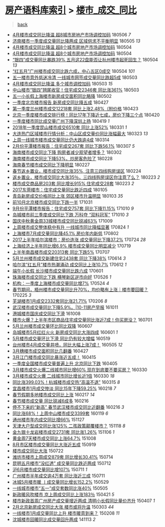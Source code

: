 [房产语料库索引](../../README.md)  > [楼市_成交_同比](楼市_成交_同比.md)
====
> [back](../README.md)

- [4月楼市成交同比降温 超8城市房地产市场调控加码](http://jkwz.applinzi.com/ittc/7099901847949280267.html#4%E6%9C%88%E6%A5%BC%E5%B8%82%E6%88%90%E4%BA%A4%E5%90%8C%E6%AF%94%E9%99%8D%E6%B8%A9+%E8%B6%858%E5%9F%8E%E5%B8%82%E6%88%BF%E5%9C%B0%E4%BA%A7%E5%B8%82%E5%9C%BA%E8%B0%83%E6%8E%A7%E5%8A%A0%E7%A0%81) 180506 *7* 
- [济南楼市一季度成交量同比降两成 区域供求不平衡明显](http://jkwz.applinzi.com/ittc/7099531706736575504.html#%E6%B5%8E%E5%8D%97%E6%A5%BC%E5%B8%82%E4%B8%80%E5%AD%A3%E5%BA%A6%E6%88%90%E4%BA%A4%E9%87%8F%E5%90%8C%E6%AF%94%E9%99%8D%E4%B8%A4%E6%88%90+%E5%8C%BA%E5%9F%9F%E4%BE%9B%E6%B1%82%E4%B8%8D%E5%B9%B3%E8%A1%A1%E6%98%8E%E6%98%BE) 180505 *13* 
- [4月楼市成交同比降温 超8个城市房地产市场调控加码](http://jkwz.applinzi.com/ittc/7099274280724595718.html#4%E6%9C%88%E6%A5%BC%E5%B8%82%E6%88%90%E4%BA%A4%E5%90%8C%E6%AF%94%E9%99%8D%E6%B8%A9+%E8%B6%858%E4%B8%AA%E5%9F%8E%E5%B8%82%E6%88%BF%E5%9C%B0%E4%BA%A7%E5%B8%82%E5%9C%BA%E8%B0%83%E6%8E%A7%E5%8A%A0%E7%A0%81) 180504  
- [4月楼市成交同比降温 超8个城市房地产市场调控加码](http://jkwz.applinzi.com/ittc/7099258843798438918.html#4%E6%9C%88%E6%A5%BC%E5%B8%82%E6%88%90%E4%BA%A4%E5%90%8C%E6%AF%94%E9%99%8D%E6%B8%A9+%E8%B6%858%E4%B8%AA%E5%9F%8E%E5%B8%82%E6%88%BF%E5%9C%B0%E4%BA%A7%E5%B8%82%E5%9C%BA%E8%B0%83%E6%8E%A7%E5%8A%A0%E7%A0%81) 180504  
- [“银四”成交量同比暴跌39%,五月这22盘能否让杭州楼市起死回生？](http://jkwz.applinzi.com/ittc/7099192179467748359.html#%E2%80%9C%E9%93%B6%E5%9B%9B%E2%80%9D%E6%88%90%E4%BA%A4%E9%87%8F%E5%90%8C%E6%AF%94%E6%9A%B4%E8%B7%8C39%25%2C%E4%BA%94%E6%9C%88%E8%BF%9922%E7%9B%98%E8%83%BD%E5%90%A6%E8%AE%A9%E6%9D%AD%E5%B7%9E%E6%A5%BC%E5%B8%82%E8%B5%B7%E6%AD%BB%E5%9B%9E%E7%94%9F%EF%BC%9F) 180504 *13* 
- [“红五月”广州楼市成交同比跌六成，中心五区0成交](http://jkwz.applinzi.com/ittc/7099047952989553674.html#%E2%80%9C%E7%BA%A2%E4%BA%94%E6%9C%88%E2%80%9D%E5%B9%BF%E5%B7%9E%E6%A5%BC%E5%B8%82%E6%88%90%E4%BA%A4%E5%90%8C%E6%AF%94%E8%B7%8C%E5%85%AD%E6%88%90%EF%BC%8C%E4%B8%AD%E5%BF%83%E4%BA%94%E5%8C%BA0%E6%88%90%E4%BA%A4) 180504 *101* 
- [五一楼市意外低迷冷清 一线城市网签成交量同比跌超5成](http://jkwz.applinzi.com/ittc/7098826631881950224.html#%E4%BA%94%E4%B8%80%E6%A5%BC%E5%B8%82%E6%84%8F%E5%A4%96%E4%BD%8E%E8%BF%B7%E5%86%B7%E6%B8%85+%E4%B8%80%E7%BA%BF%E5%9F%8E%E5%B8%82%E7%BD%91%E7%AD%BE%E6%88%90%E4%BA%A4%E9%87%8F%E5%90%8C%E6%AF%94%E8%B7%8C%E8%B6%855%E6%88%90) 180503  
- [4月楼市成交同比降温 多个城市调控加码](http://jkwz.applinzi.com/ittc/7098825960847836170.html#4%E6%9C%88%E6%A5%BC%E5%B8%82%E6%88%90%E4%BA%A4%E5%90%8C%E6%AF%94%E9%99%8D%E6%B8%A9+%E5%A4%9A%E4%B8%AA%E5%9F%8E%E5%B8%82%E8%B0%83%E6%8E%A7%E5%8A%A0%E7%A0%81) 180503 *15* 
- [中山楼市“银四”翘尾收官！住宅成交2346套 同比涨361%](http://jkwz.applinzi.com/ittc/7098809290037134343.html#%E4%B8%AD%E5%B1%B1%E6%A5%BC%E5%B8%82%E2%80%9C%E9%93%B6%E5%9B%9B%E2%80%9D%E7%BF%98%E5%B0%BE%E6%94%B6%E5%AE%98%EF%BC%81%E4%BD%8F%E5%AE%85%E6%88%90%E4%BA%A42346%E5%A5%97+%E5%90%8C%E6%AF%94%E6%B6%A8361%25) 180503  
- [五一小长假上海楼市新房成交面积同比略降](http://jkwz.applinzi.com/ittc/7098497516792448011.html#%E4%BA%94%E4%B8%80%E5%B0%8F%E9%95%BF%E5%81%87%E4%B8%8A%E6%B5%B7%E6%A5%BC%E5%B8%82%E6%96%B0%E6%88%BF%E6%88%90%E4%BA%A4%E9%9D%A2%E7%A7%AF%E5%90%8C%E6%AF%94%E7%95%A5%E9%99%8D) 180502  
- [一季度北京楼市报告 新房成交同比降五成](http://jkwz.applinzi.com/ittc/7096601047823025169.html#%E4%B8%80%E5%AD%A3%E5%BA%A6%E5%8C%97%E4%BA%AC%E6%A5%BC%E5%B8%82%E6%8A%A5%E5%91%8A+%E6%96%B0%E6%88%BF%E6%88%90%E4%BA%A4%E5%90%8C%E6%AF%94%E9%99%8D%E4%BA%94%E6%88%90) 180427  
- [第一季度兰州楼市成交12218套 同比上涨2.48%（附价格](http://jkwz.applinzi.com/ittc/7095218831788344337.html#%E7%AC%AC%E4%B8%80%E5%AD%A3%E5%BA%A6%E5%85%B0%E5%B7%9E%E6%A5%BC%E5%B8%82%E6%88%90%E4%BA%A412218%E5%A5%97+%E5%90%8C%E6%AF%94%E4%B8%8A%E6%B6%A82.48%25%EF%BC%88%E9%99%84%E4%BB%B7%E6%A0%BC) 180423  
- [北京一季度楼市成交排行榜！同比17年下降近七成，房价下降三个点](http://jkwz.applinzi.com/ittc/7094013780692567051.html#%E5%8C%97%E4%BA%AC%E4%B8%80%E5%AD%A3%E5%BA%A6%E6%A5%BC%E5%B8%82%E6%88%90%E4%BA%A4%E6%8E%92%E8%A1%8C%E6%A6%9C%EF%BC%81%E5%90%8C%E6%AF%9417%E5%B9%B4%E4%B8%8B%E9%99%8D%E8%BF%91%E4%B8%83%E6%88%90%EF%BC%8C%E6%88%BF%E4%BB%B7%E4%B8%8B%E9%99%8D%E4%B8%89%E4%B8%AA%E7%82%B9) 180420  
- [一季度楼市同比成交量广州下降深圳上扬](http://jkwz.applinzi.com/ittc/7093600244770276362.html#%E4%B8%80%E5%AD%A3%E5%BA%A6%E6%A5%BC%E5%B8%82%E5%90%8C%E6%AF%94%E6%88%90%E4%BA%A4%E9%87%8F%E5%B9%BF%E5%B7%9E%E4%B8%8B%E9%99%8D%E6%B7%B1%E5%9C%B3%E4%B8%8A%E6%89%AC) 180419 *1* 
- [2018年一季度昆山楼市成交6510套 同比上涨52%](http://jkwz.applinzi.com/ittc/7086750335295292433.html#2018%E5%B9%B4%E4%B8%80%E5%AD%A3%E5%BA%A6%E6%98%86%E5%B1%B1%E6%A5%BC%E5%B8%82%E6%88%90%E4%BA%A46510%E5%A5%97+%E5%90%8C%E6%AF%94%E4%B8%8A%E6%B6%A852%25) 180331 *1* 
- [大连热门区域楼市行情分析：中山区成交量价同比涨幅最大](http://jkwz.applinzi.com/ittc/7083790286176388112.html#%E5%A4%A7%E8%BF%9E%E7%83%AD%E9%97%A8%E5%8C%BA%E5%9F%9F%E6%A5%BC%E5%B8%82%E8%A1%8C%E6%83%85%E5%88%86%E6%9E%90%EF%BC%9A%E4%B8%AD%E5%B1%B1%E5%8C%BA%E6%88%90%E4%BA%A4%E9%87%8F%E4%BB%B7%E5%90%8C%E6%AF%94%E6%B6%A8%E5%B9%85%E6%9C%80%E5%A4%A7) 180323 *13* 
- [上周一线城市楼市成交量同比仍大跌逾4成](http://jkwz.applinzi.com/ittc/7080310867147359243.html#%E4%B8%8A%E5%91%A8%E4%B8%80%E7%BA%BF%E5%9F%8E%E5%B8%82%E6%A5%BC%E5%B8%82%E6%88%90%E4%BA%A4%E9%87%8F%E5%90%8C%E6%AF%94%E4%BB%8D%E5%A4%A7%E8%B7%8C%E9%80%BE4%E6%88%90) 180314  
- [2月份平潭楼市报告：住宅成交267套 同比下跌56.1%](http://jkwz.applinzi.com/ittc/7077750475661509643.html#2%E6%9C%88%E4%BB%BD%E5%B9%B3%E6%BD%AD%E6%A5%BC%E5%B8%82%E6%8A%A5%E5%91%8A%EF%BC%9A%E4%BD%8F%E5%AE%85%E6%88%90%E4%BA%A4267%E5%A5%97+%E5%90%8C%E6%AF%94%E4%B8%8B%E8%B7%8C56.1%25) 180307 *5* 
- [海南楼市成交同比下降 购房者减少观望者增多？](http://jkwz.applinzi.com/ittc/7075892667613709322.html#%E6%B5%B7%E5%8D%97%E6%A5%BC%E5%B8%82%E6%88%90%E4%BA%A4%E5%90%8C%E6%AF%94%E4%B8%8B%E9%99%8D+%E8%B4%AD%E6%88%BF%E8%80%85%E5%87%8F%E5%B0%91%E8%A7%82%E6%9C%9B%E8%80%85%E5%A2%9E%E5%A4%9A%EF%BC%9F) 180302  
- [海南楼市成交同比下降53%，炒房客危险了](http://jkwz.applinzi.com/ittc/7075150207308530704.html#%E6%B5%B7%E5%8D%97%E6%A5%BC%E5%B8%82%E6%88%90%E4%BA%A4%E5%90%8C%E6%AF%94%E4%B8%8B%E9%99%8D53%25%EF%BC%8C%E7%82%92%E6%88%BF%E5%AE%A2%E5%8D%B1%E9%99%A9%E4%BA%86) 180228  
- [海南春节楼市成交同比下降明显](http://jkwz.applinzi.com/ittc/7074696163528016912.html#%E6%B5%B7%E5%8D%97%E6%98%A5%E8%8A%82%E6%A5%BC%E5%B8%82%E6%88%90%E4%BA%A4%E5%90%8C%E6%AF%94%E4%B8%8B%E9%99%8D%E6%98%8E%E6%98%BE) 180227  
- [春节返乡置业，楼市成交同比涨35%, 注意三四线购房误区](http://jkwz.applinzi.com/ittc/7073551405740983313.html#%E6%98%A5%E8%8A%82%E8%BF%94%E4%B9%A1%E7%BD%AE%E4%B8%9A%EF%BC%8C%E6%A5%BC%E5%B8%82%E6%88%90%E4%BA%A4%E5%90%8C%E6%AF%94%E6%B6%A835%25%2C+%E6%B3%A8%E6%84%8F%E4%B8%89%E5%9B%9B%E7%BA%BF%E8%B4%AD%E6%88%BF%E8%AF%AF%E5%8C%BA) 180224  
- [返乡置业，楼市成交同比大涨35％，三四线购房误区你注意了么？](http://jkwz.applinzi.com/ittc/7073429006575993872.html#%E8%BF%94%E4%B9%A1%E7%BD%AE%E4%B8%9A%EF%BC%8C%E6%A5%BC%E5%B8%82%E6%88%90%E4%BA%A4%E5%90%8C%E6%AF%94%E5%A4%A7%E6%B6%A835%EF%BC%85%EF%BC%8C%E4%B8%89%E5%9B%9B%E7%BA%BF%E8%B4%AD%E6%88%BF%E8%AF%AF%E5%8C%BA%E4%BD%A0%E6%B3%A8%E6%84%8F%E4%BA%86%E4%B9%88%EF%BC%9F) 180223 *2* 
- [楼市成交商品房203套 同比增长915% 住宅成交28套](http://jkwz.applinzi.com/ittc/7073206827171185671.html#%E6%A5%BC%E5%B8%82%E6%88%90%E4%BA%A4%E5%95%86%E5%93%81%E6%88%BF203%E5%A5%97+%E5%90%8C%E6%AF%94%E5%A2%9E%E9%95%BF915%25+%E4%BD%8F%E5%AE%85%E6%88%90%E4%BA%A428%E5%A5%97) 180223 *2* 
- [2017东莞楼市：住宅成交量同比跌近四成](http://jkwz.applinzi.com/ittc/7055037296351380486.html#2017%E4%B8%9C%E8%8E%9E%E6%A5%BC%E5%B8%82%EF%BC%9A%E4%BD%8F%E5%AE%85%E6%88%90%E4%BA%A4%E9%87%8F%E5%90%8C%E6%AF%94%E8%B7%8C%E8%BF%91%E5%9B%9B%E6%88%90) 180105  
- [青岛新房成交价格同比上涨 郊区楼市升温明显](http://jkwz.applinzi.com/ittc/7054265954274378762.html#%E9%9D%92%E5%B2%9B%E6%96%B0%E6%88%BF%E6%88%90%E4%BA%A4%E4%BB%B7%E6%A0%BC%E5%90%8C%E6%AF%94%E4%B8%8A%E6%B6%A8+%E9%83%8A%E5%8C%BA%E6%A5%BC%E5%B8%82%E5%8D%87%E6%B8%A9%E6%98%8E%E6%98%BE) 180103 *35* 
- [前10月北京楼市成交同比下跌一半](http://jkwz.applinzi.com/ittc/7030661156795057168.html#%E5%89%8D10%E6%9C%88%E5%8C%97%E4%BA%AC%E6%A5%BC%E5%B8%82%E6%88%90%E4%BA%A4%E5%90%8C%E6%AF%94%E4%B8%8B%E8%B7%8C%E4%B8%80%E5%8D%8A) 171031  
- [9月份平潭楼市报告：住宅成交757套 同比下降11.15%](http://jkwz.applinzi.com/ittc/7022764397771097105.html#9%E6%9C%88%E4%BB%BD%E5%B9%B3%E6%BD%AD%E6%A5%BC%E5%B8%82%E6%8A%A5%E5%91%8A%EF%BC%9A%E4%BD%8F%E5%AE%85%E6%88%90%E4%BA%A4757%E5%A5%97+%E5%90%8C%E6%AF%94%E4%B8%8B%E9%99%8D11.15%25) 171010 *9* 
- [岛城楼市前三季度成交同比下跌 万科夺 “双料冠军”](http://jkwz.applinzi.com/ittc/7022732660265452560.html#%E5%B2%9B%E5%9F%8E%E6%A5%BC%E5%B8%82%E5%89%8D%E4%B8%89%E5%AD%A3%E5%BA%A6%E6%88%90%E4%BA%A4%E5%90%8C%E6%AF%94%E4%B8%8B%E8%B7%8C+%E4%B8%87%E7%A7%91%E5%A4%BA+%E2%80%9C%E5%8F%8C%E6%96%99%E5%86%A0%E5%86%9B%E2%80%9D) 171010 *3* 
- [国庆中秋黄金周33城楼市成交同比锐减63%](http://jkwz.applinzi.com/ittc/7022575961688769552.html#%E5%9B%BD%E5%BA%86%E4%B8%AD%E7%A7%8B%E9%BB%84%E9%87%91%E5%91%A833%E5%9F%8E%E6%A5%BC%E5%B8%82%E6%88%90%E4%BA%A4%E5%90%8C%E6%AF%94%E9%94%90%E5%87%8F63%25) 171009  
- [上周楼市成交整体稳中有升 一线城市同比降幅显著](http://jkwz.applinzi.com/ittc/7005316537618269201.html#%E4%B8%8A%E5%91%A8%E6%A5%BC%E5%B8%82%E6%88%90%E4%BA%A4%E6%95%B4%E4%BD%93%E7%A8%B3%E4%B8%AD%E6%9C%89%E5%8D%87+%E4%B8%80%E7%BA%BF%E5%9F%8E%E5%B8%82%E5%90%8C%E6%AF%94%E9%99%8D%E5%B9%85%E6%98%BE%E8%91%97) 170824 *1* 
- [上海楼市7月成交量同比降45.1% 房价年内新低](http://jkwz.applinzi.com/ittc/6997107816413004817.html#%E4%B8%8A%E6%B5%B7%E6%A5%BC%E5%B8%827%E6%9C%88%E6%88%90%E4%BA%A4%E9%87%8F%E5%90%8C%E6%AF%94%E9%99%8D45.1%25+%E6%88%BF%E4%BB%B7%E5%B9%B4%E5%86%85%E6%96%B0%E4%BD%8E) 170802  
- [2017上半年哈尔滨楼市：房价连涨 成交量同比下降37.2%](http://jkwz.applinzi.com/ittc/6993889409920140304.html#2017%E4%B8%8A%E5%8D%8A%E5%B9%B4%E5%93%88%E5%B0%94%E6%BB%A8%E6%A5%BC%E5%B8%82%EF%BC%9A%E6%88%BF%E4%BB%B7%E8%BF%9E%E6%B6%A8+%E6%88%90%E4%BA%A4%E9%87%8F%E5%90%8C%E6%AF%94%E4%B8%8B%E9%99%8D37.2%25) 170724 *28* 
- [上海经济上半年同比增6.9% 楼市成交量同比明显减少](http://jkwz.applinzi.com/ittc/6992147782864208912.html#%E4%B8%8A%E6%B5%B7%E7%BB%8F%E6%B5%8E%E4%B8%8A%E5%8D%8A%E5%B9%B4%E5%90%8C%E6%AF%94%E5%A2%9E6.9%25+%E6%A5%BC%E5%B8%82%E6%88%90%E4%BA%A4%E9%87%8F%E5%90%8C%E6%AF%94%E6%98%8E%E6%98%BE%E5%87%8F%E5%B0%91) 170719  
- [上半年南昌楼市成交20313套 同比下跌5%](http://jkwz.applinzi.com/ittc/6987494061991527441.html#%E4%B8%8A%E5%8D%8A%E5%B9%B4%E5%8D%97%E6%98%8C%E6%A5%BC%E5%B8%82%E6%88%90%E4%BA%A420313%E5%A5%97+%E5%90%8C%E6%AF%94%E4%B8%8B%E8%B7%8C5%25) 170707  
- [5月兰州楼市成交新建住宅2438套 同比下降38%](http://jkwz.applinzi.com/ittc/6979065829453726725.html#5%E6%9C%88%E5%85%B0%E5%B7%9E%E6%A5%BC%E5%B8%82%E6%88%90%E4%BA%A4%E6%96%B0%E5%BB%BA%E4%BD%8F%E5%AE%852438%E5%A5%97+%E5%90%8C%E6%AF%94%E4%B8%8B%E9%99%8D38%25) 170614 *3* 
- [哈尔滨“红五月”楼市热潮涌动 成交同比上涨10.7%](http://jkwz.applinzi.com/ittc/6978329397407777797.html#%E5%93%88%E5%B0%94%E6%BB%A8%E2%80%9C%E7%BA%A2%E4%BA%94%E6%9C%88%E2%80%9D%E6%A5%BC%E5%B8%82%E7%83%AD%E6%BD%AE%E6%B6%8C%E5%8A%A8+%E6%88%90%E4%BA%A4%E5%90%8C%E6%AF%94%E4%B8%8A%E6%B6%A810.7%25) 170612 *1* 
- [端午小长假 长沙楼市成交量同比跌六成](http://jkwz.applinzi.com/ittc/6974133804879856645.html#%E7%AB%AF%E5%8D%88%E5%B0%8F%E9%95%BF%E5%81%87+%E9%95%BF%E6%B2%99%E6%A5%BC%E5%B8%82%E6%88%90%E4%BA%A4%E9%87%8F%E5%90%8C%E6%AF%94%E8%B7%8C%E5%85%AD%E6%88%90) 170601  
- [珠海楼市成交同比下跌 横琴新区逆市向好](http://jkwz.applinzi.com/ittc/6971609359044838404.html#%E7%8F%A0%E6%B5%B7%E6%A5%BC%E5%B8%82%E6%88%90%E4%BA%A4%E5%90%8C%E6%AF%94%E4%B8%8B%E8%B7%8C+%E6%A8%AA%E7%90%B4%E6%96%B0%E5%8C%BA%E9%80%86%E5%B8%82%E5%90%91%E5%A5%BD) 170526 *1* 
- [机构：一季度上海楼市成交量同比增7%](http://jkwz.applinzi.com/ittc/6971146568810890245.html#%E6%9C%BA%E6%9E%84%EF%BC%9A%E4%B8%80%E5%AD%A3%E5%BA%A6%E4%B8%8A%E6%B5%B7%E6%A5%BC%E5%B8%82%E6%88%90%E4%BA%A4%E9%87%8F%E5%90%8C%E6%AF%94%E5%A2%9E7%25) 170524 *4* 
- [春节期间，梧州楼市成交量同比升70%，均价略有上涨｜楼市要回暖？](http://jkwz.applinzi.com/ittc/6938548451070706693.html#%E6%98%A5%E8%8A%82%E6%9C%9F%E9%97%B4%EF%BC%8C%E6%A2%A7%E5%B7%9E%E6%A5%BC%E5%B8%82%E6%88%90%E4%BA%A4%E9%87%8F%E5%90%8C%E6%AF%94%E5%8D%8770%25%EF%BC%8C%E5%9D%87%E4%BB%B7%E7%95%A5%E6%9C%89%E4%B8%8A%E6%B6%A8%EF%BD%9C%E6%A5%BC%E5%B8%82%E8%A6%81%E5%9B%9E%E6%9A%96%EF%BC%9F) 170225 *3* 
- [芜湖楼市1月成交2332套同比涨21.71%](http://jkwz.applinzi.com/ittc/6931542096111731716.html#%E8%8A%9C%E6%B9%96%E6%A5%BC%E5%B8%821%E6%9C%88%E6%88%90%E4%BA%A42332%E5%A5%97%E5%90%8C%E6%AF%94%E6%B6%A821.71%25) 170206 *8* 
- [武汉楼市成交量同比下降5.9%。|10-11房产早报](http://jkwz.applinzi.com/ittc/6887640237651526660.html#%E6%AD%A6%E6%B1%89%E6%A5%BC%E5%B8%82%E6%88%90%E4%BA%A4%E9%87%8F%E5%90%8C%E6%AF%94%E4%B8%8B%E9%99%8D5.9%25%E3%80%82%7C10-11%E6%88%BF%E4%BA%A7%E6%97%A9%E6%8A%A5) 161011  
- [港城楼市国庆成交同比下滑](http://jkwz.applinzi.com/ittc/6886696938094724101.html#%E6%B8%AF%E5%9F%8E%E6%A5%BC%E5%B8%82%E5%9B%BD%E5%BA%86%E6%88%90%E4%BA%A4%E5%90%8C%E6%AF%94%E4%B8%8B%E6%BB%91) 161008  
- [楼市火爆？上半年市区商品住宅成交量同比涨近7成！你买房没？](http://jkwz.applinzi.com/ittc/6849939692841337860.html#%E6%A5%BC%E5%B8%82%E7%81%AB%E7%88%86%EF%BC%9F%E4%B8%8A%E5%8D%8A%E5%B9%B4%E5%B8%82%E5%8C%BA%E5%95%86%E5%93%81%E4%BD%8F%E5%AE%85%E6%88%90%E4%BA%A4%E9%87%8F%E5%90%8C%E6%AF%94%E6%B6%A8%E8%BF%917%E6%88%90%EF%BC%81%E4%BD%A0%E4%B9%B0%E6%88%BF%E6%B2%A1%EF%BC%9F) 160701  
- [5月兰州楼市成交量环比同比双降](http://jkwz.applinzi.com/ittc/6840903397674615812.html#5%E6%9C%88%E5%85%B0%E5%B7%9E%E6%A5%BC%E5%B8%82%E6%88%90%E4%BA%A4%E9%87%8F%E7%8E%AF%E6%AF%94%E5%90%8C%E6%AF%94%E5%8F%8C%E9%99%8D) 160607  
- [岛城楼市5月红红火火 新房成交同比大涨四成](http://jkwz.applinzi.com/ittc/6838832670561534980.html#%E5%B2%9B%E5%9F%8E%E6%A5%BC%E5%B8%825%E6%9C%88%E7%BA%A2%E7%BA%A2%E7%81%AB%E7%81%AB+%E6%96%B0%E6%88%BF%E6%88%90%E4%BA%A4%E5%90%8C%E6%AF%94%E5%A4%A7%E6%B6%A8%E5%9B%9B%E6%88%90) 160601 *1* 
- [5月楼市成交量环比下滑 同比仍有较大增幅](http://jkwz.applinzi.com/ittc/6833848587888624644.html#5%E6%9C%88%E6%A5%BC%E5%B8%82%E6%88%90%E4%BA%A4%E9%87%8F%E7%8E%AF%E6%AF%94%E4%B8%8B%E6%BB%91+%E5%90%8C%E6%AF%94%E4%BB%8D%E6%9C%89%E8%BE%83%E5%A4%A7%E5%A2%9E%E5%B9%85) 160519  
- [台州楼市4月成交量井喷，同比大幅上涨7成！](http://jkwz.applinzi.com/ittc/6828293911583654916.html#%E5%8F%B0%E5%B7%9E%E6%A5%BC%E5%B8%824%E6%9C%88%E6%88%90%E4%BA%A4%E9%87%8F%E4%BA%95%E5%96%B7%EF%BC%8C%E5%90%8C%E6%AF%94%E5%A4%A7%E5%B9%85%E4%B8%8A%E6%B6%A87%E6%88%90%EF%BC%81) 160505 *12* 
- [3月穗楼市成交面积同比几翻番](http://jkwz.applinzi.com/ittc/6825603477589722116.html#3%E6%9C%88%E7%A9%97%E6%A5%BC%E5%B8%82%E6%88%90%E4%BA%A4%E9%9D%A2%E7%A7%AF%E5%90%8C%E6%AF%94%E5%87%A0%E7%BF%BB%E7%95%AA) 160427  
- [3月江门楼市成交同比暴涨近五成！](http://jkwz.applinzi.com/ittc/6821309224826962948.html#3%E6%9C%88%E6%B1%9F%E9%97%A8%E6%A5%BC%E5%B8%82%E6%88%90%E4%BA%A4%E5%90%8C%E6%AF%94%E6%9A%B4%E6%B6%A8%E8%BF%91%E4%BA%94%E6%88%90%EF%BC%81) 160415  
- [一季度全国楼市成交量普遍上升  北京同比下跌](http://jkwz.applinzi.com/ittc/6817714442926031877.html#%E4%B8%80%E5%AD%A3%E5%BA%A6%E5%85%A8%E5%9B%BD%E6%A5%BC%E5%B8%82%E6%88%90%E4%BA%A4%E9%87%8F%E6%99%AE%E9%81%8D%E4%B8%8A%E5%8D%87++%E5%8C%97%E4%BA%AC%E5%90%8C%E6%AF%94%E4%B8%8B%E8%B7%8C) 160405  
- [3月楼市成交火爆二线城市同比增60% 现在到底要不要买房？](http://jkwz.applinzi.com/ittc/6815441557469529092.html#3%E6%9C%88%E6%A5%BC%E5%B8%82%E6%88%90%E4%BA%A4%E7%81%AB%E7%88%86%E4%BA%8C%E7%BA%BF%E5%9F%8E%E5%B8%82%E5%90%8C%E6%AF%94%E5%A2%9E60%25+%E7%8E%B0%E5%9C%A8%E5%88%B0%E5%BA%95%E8%A6%81%E4%B8%8D%E8%A6%81%E4%B9%B0%E6%88%BF%EF%BC%9F) 160330  
- [3月楼市成交火爆 二线城市同比增长近1倍](http://jkwz.applinzi.com/ittc/6815305852961424389.html#3%E6%9C%88%E6%A5%BC%E5%B8%82%E6%88%90%E4%BA%A4%E7%81%AB%E7%88%86+%E4%BA%8C%E7%BA%BF%E5%9F%8E%E5%B8%82%E5%90%8C%E6%AF%94%E5%A2%9E%E9%95%BF%E8%BF%911%E5%80%8D) 160330 *18* 
- [同比涨399.03%！杭城楼市成交热“高温不退”](http://jkwz.applinzi.com/ittc/6809739384337204228.html#%E5%90%8C%E6%AF%94%E6%B6%A8399.03%25%EF%BC%81%E6%9D%AD%E5%9F%8E%E6%A5%BC%E5%B8%82%E6%88%90%E4%BA%A4%E7%83%AD%E2%80%9C%E9%AB%98%E6%B8%A9%E4%B8%8D%E9%80%80%E2%80%9D) 160315 *8* 
- [宜昌楼市1月成交惨淡 同比15年下降59.25%](http://jkwz.applinzi.com/ittc/6800115125281358852.html#%E5%AE%9C%E6%98%8C%E6%A5%BC%E5%B8%821%E6%9C%88%E6%88%90%E4%BA%A4%E6%83%A8%E6%B7%A1+%E5%90%8C%E6%AF%9415%E5%B9%B4%E4%B8%8B%E9%99%8D59.25%25) 160218 *7* 
- [春节假期多地楼市成交同比上涨](http://jkwz.applinzi.com/ittc/6799858260899267589.html#%E6%98%A5%E8%8A%82%E5%81%87%E6%9C%9F%E5%A4%9A%E5%9C%B0%E6%A5%BC%E5%B8%82%E6%88%90%E4%BA%A4%E5%90%8C%E6%AF%94%E4%B8%8A%E6%B6%A8) 160217 *14* 
- [春节楼市成交量 同比锐减6成多](http://jkwz.applinzi.com/ittc/6799423134541284356.html#%E6%98%A5%E8%8A%82%E6%A5%BC%E5%B8%82%E6%88%90%E4%BA%A4%E9%87%8F+%E5%90%8C%E6%AF%94%E9%94%90%E5%87%8F6%E6%88%90%E5%A4%9A) 160216  
- [停不下来的“新高” 春节武汉楼市成交同比近翻番](http://jkwz.applinzi.com/ittc/6799355876297147397.html#%E5%81%9C%E4%B8%8D%E4%B8%8B%E6%9D%A5%E7%9A%84%E2%80%9C%E6%96%B0%E9%AB%98%E2%80%9D+%E6%98%A5%E8%8A%82%E6%AD%A6%E6%B1%89%E6%A5%BC%E5%B8%82%E6%88%90%E4%BA%A4%E5%90%8C%E6%AF%94%E8%BF%91%E7%BF%BB%E7%95%AA) 160216 *3* 
- [同比涨68%！上周中山楼市成交3399套](http://jkwz.applinzi.com/ittc/6789008091416888324.html#%E5%90%8C%E6%AF%94%E6%B6%A868%25%EF%BC%81%E4%B8%8A%E5%91%A8%E4%B8%AD%E5%B1%B1%E6%A5%BC%E5%B8%82%E6%88%90%E4%BA%A43399%E5%A5%97) 160119 *6* 
- [通州楼市年内成交同比增66%](http://jkwz.applinzi.com/ittc/6769187125228733444.html#%E9%80%9A%E5%B7%9E%E6%A5%BC%E5%B8%82%E5%B9%B4%E5%86%85%E6%88%90%E4%BA%A4%E5%90%8C%E6%AF%94%E5%A2%9E66%25) 151127  
- [天津大户型成交同比涨125% 二孩政策颠覆楼市？](http://jkwz.applinzi.com/ittc/6765944452007068676.html#%E5%A4%A9%E6%B4%A5%E5%A4%A7%E6%88%B7%E5%9E%8B%E6%88%90%E4%BA%A4%E5%90%8C%E6%AF%94%E6%B6%A8125%25+%E4%BA%8C%E5%AD%A9%E6%94%BF%E7%AD%96%E9%A2%A0%E8%A6%86%E6%A5%BC%E5%B8%82%EF%BC%9F) 151118 *8* 
- [金九银十龙岩楼市成交2731套 同比涨1.26%](http://jkwz.applinzi.com/ittc/6761573764789961733.html#%E9%87%91%E4%B9%9D%E9%93%B6%E5%8D%81%E9%BE%99%E5%B2%A9%E6%A5%BC%E5%B8%82%E6%88%90%E4%BA%A42731%E5%A5%97+%E5%90%8C%E6%AF%94%E6%B6%A81.26%25) 151106 *1* 
- [黄金周7天楼市成交同比上涨64.7%](http://jkwz.applinzi.com/ittc/6750897559868687365.html#%E9%BB%84%E9%87%91%E5%91%A87%E5%A4%A9%E6%A5%BC%E5%B8%82%E6%88%90%E4%BA%A4%E5%90%8C%E6%AF%94%E4%B8%8A%E6%B6%A864.7%25) 151008  
- [8月市区楼市成交量同比大涨近五成](http://jkwz.applinzi.com/ittc/6743674743430906884.html#8%E6%9C%88%E5%B8%82%E5%8C%BA%E6%A5%BC%E5%B8%82%E6%88%90%E4%BA%A4%E9%87%8F%E5%90%8C%E6%AF%94%E5%A4%A7%E6%B6%A8%E8%BF%91%E4%BA%94%E6%88%90) 150919  
- [楼市成交同比大涨](http://jkwz.applinzi.com/ittc/547650614933745309.html#%E6%A5%BC%E5%B8%82%E6%88%90%E4%BA%A4%E5%90%8C%E6%AF%94%E5%A4%A7%E6%B6%A8) 150722  
- [潍坊市楼市上周成交879套 同比增长30.41%](http://jkwz.applinzi.com/ittc/547650614994619227.html#%E6%BD%8D%E5%9D%8A%E5%B8%82%E6%A5%BC%E5%B8%82%E4%B8%8A%E5%91%A8%E6%88%90%E4%BA%A4879%E5%A5%97+%E5%90%8C%E6%AF%94%E5%A2%9E%E9%95%BF30.41%25) 150714  
- [昆明五月楼市“没红透” 成交量同比跌近两成](http://jkwz.applinzi.com/ittc/547650614828397703.html#%E6%98%86%E6%98%8E%E4%BA%94%E6%9C%88%E6%A5%BC%E5%B8%82%E2%80%9C%E6%B2%A1%E7%BA%A2%E9%80%8F%E2%80%9D+%E6%88%90%E4%BA%A4%E9%87%8F%E5%90%8C%E6%AF%94%E8%B7%8C%E8%BF%91%E4%B8%A4%E6%88%90) 150712  
- [沪6月楼市成交量同比增107%](http://jkwz.applinzi.com/ittc/547650614992177575.html#%E6%B2%AA6%E6%9C%88%E6%A5%BC%E5%B8%82%E6%88%90%E4%BA%A4%E9%87%8F%E5%90%8C%E6%AF%94%E5%A2%9E107%25) 150711 *1* 
- [广州楼市半年成交逾4万套 同比涨近三成](http://jkwz.applinzi.com/ittc/547650614987277216.html#%E5%B9%BF%E5%B7%9E%E6%A5%BC%E5%B8%82%E5%8D%8A%E5%B9%B4%E6%88%90%E4%BA%A4%E9%80%BE4%E4%B8%87%E5%A5%97+%E5%90%8C%E6%AF%94%E6%B6%A8%E8%BF%91%E4%B8%89%E6%88%90) 150711  
- [冰城5月楼市暖 丨成交量同比增长152.2%](http://jkwz.applinzi.com/ittc/547650611416463314.html#%E5%86%B0%E5%9F%8E5%E6%9C%88%E6%A5%BC%E5%B8%82%E6%9A%96+%E4%B8%A8%E6%88%90%E4%BA%A4%E9%87%8F%E5%90%8C%E6%AF%94%E5%A2%9E%E9%95%BF152.2%25) 150529  
- [一线城市楼市“五一”成交套数同比涨40%](http://jkwz.applinzi.com/ittc/547650611404039893.html#%E4%B8%80%E7%BA%BF%E5%9F%8E%E5%B8%82%E6%A5%BC%E5%B8%82%E2%80%9C%E4%BA%94%E4%B8%80%E2%80%9D%E6%88%90%E4%BA%A4%E5%A5%97%E6%95%B0%E5%90%8C%E6%AF%94%E6%B6%A840%25) 150505  
- [新政暖风吹楼市 京上周成交同比上涨183％](http://jkwz.applinzi.com/ittc/547650611406577607.html#%E6%96%B0%E6%94%BF%E6%9A%96%E9%A3%8E%E5%90%B9%E6%A5%BC%E5%B8%82+%E4%BA%AC%E4%B8%8A%E5%91%A8%E6%88%90%E4%BA%A4%E5%90%8C%E6%AF%94%E4%B8%8A%E6%B6%A8183%EF%BC%85) 150421 *5* 
- [楼市新政首周广州房产成交量增近两成 清明小长假同比量价齐升](http://jkwz.applinzi.com/ittc/547650611402327516.html#%E6%A5%BC%E5%B8%82%E6%96%B0%E6%94%BF%E9%A6%96%E5%91%A8%E5%B9%BF%E5%B7%9E%E6%88%BF%E4%BA%A7%E6%88%90%E4%BA%A4%E9%87%8F%E5%A2%9E%E8%BF%91%E4%B8%A4%E6%88%90+%E6%B8%85%E6%98%8E%E5%B0%8F%E9%95%BF%E5%81%87%E5%90%8C%E6%AF%94%E9%87%8F%E4%BB%B7%E9%BD%90%E5%8D%87) 150407 *1* 
- [2月北京新房成交同比大涨 楼市或将升温](http://jkwz.applinzi.com/ittc/547650611393877375.html#2%E6%9C%88%E5%8C%97%E4%BA%AC%E6%96%B0%E6%88%BF%E6%88%90%E4%BA%A4%E5%90%8C%E6%AF%94%E5%A4%A7%E6%B6%A8+%E6%A5%BC%E5%B8%82%E6%88%96%E5%B0%86%E5%8D%87%E6%B8%A9) 150303 *44* 
- [一线楼市1月成交量同比上升 楼市暖意到来？](http://jkwz.applinzi.com/ittc/547650611389336908.html#%E4%B8%80%E7%BA%BF%E6%A5%BC%E5%B8%821%E6%9C%88%E6%88%90%E4%BA%A4%E9%87%8F%E5%90%8C%E6%AF%94%E4%B8%8A%E5%8D%87+%E6%A5%BC%E5%B8%82%E6%9A%96%E6%84%8F%E5%88%B0%E6%9D%A5%EF%BC%9F) 150208 *11* 
- [沈城楼市回暖同比成交量回升两成](http://jkwz.applinzi.com/ittc/547650611379694992.html#%E6%B2%88%E5%9F%8E%E6%A5%BC%E5%B8%82%E5%9B%9E%E6%9A%96%E5%90%8C%E6%AF%94%E6%88%90%E4%BA%A4%E9%87%8F%E5%9B%9E%E5%8D%87%E4%B8%A4%E6%88%90) 141113 *2* 
